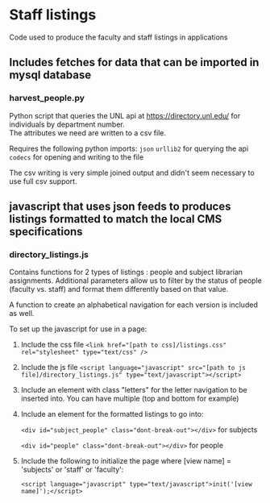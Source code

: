 # Staff listings
Code used to produce the faculty and staff listings in applications

## Includes fetches for data that can be imported in mysql database
### harvest_people.py
 Python script that queries the UNL api at https://directory.unl.edu/ for individuals by department number.  
  The attributes we need are written to a csv file.  

 Requires the following python imports:
`json`
`urllib2` for querying the api
`codecs` for opening and writing to the file

The csv writing is very simple joined output and didn't seem necessary to use full csv support.

## javascript that uses json feeds to produces listings formatted to match the local CMS specifications

### directory_listings.js

Contains functions for 2 types of listings : people and subject librarian assignments.  Additional parameters allow us to filter by the status of people (faculty vs. staff) and format them differently based on that value.  

A function to create an alphabetical navigation for each version is included as well.  

To set up the javascript for use in a page:

  1. Include the css file `<link href="[path to css]/listings.css" rel="stylesheet" type="text/css" />`
  2. Include the js file `<script language="javascript" src="[path to js file]/directory_listings.js" type="text/javascript"></script>`
  3. Include an element with class "letters" for the letter navigation to be inserted into.  You can have multiple  (top and bottom for example)
  4. Include an element for the formatted listings to go into: 
  
      `<div id="subject_people" class="dont-break-out"></div>` for subjects

       `<div id="people" class="dont-break-out"></div>` for people
  5. Include the following to initialize the page where [view name] = 'subjects' or 'staff' or 'faculty':
      
      `<script language="javascript" type="text/javascript">init('[view name]');</script>` 
      
